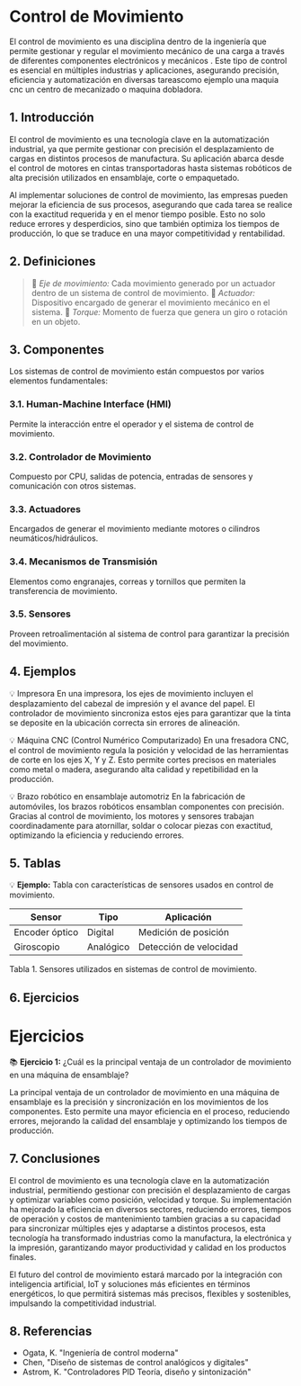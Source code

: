# Control de Movimiento

El control de movimiento es una disciplina dentro de la ingeniería que permite gestionar y regular el movimiento mecánico de una carga a través de diferentes componentes electrónicos y mecánicos . Este tipo de control es esencial en múltiples industrias y aplicaciones, asegurando precisión, eficiencia y automatización en diversas tareascomo ejemplo una maquia cnc un centro de mecanizado o maquina dobladora.

## 1. Introducción
El control de movimiento es una tecnología clave en la automatización industrial, ya que permite gestionar con precisión el desplazamiento de cargas en distintos procesos de manufactura. Su aplicación abarca desde el control de motores en cintas transportadoras hasta sistemas robóticos de alta precisión utilizados en ensamblaje, corte o empaquetado.

Al implementar soluciones de control de movimiento, las empresas pueden mejorar la eficiencia de sus procesos, asegurando que cada tarea se realice con la exactitud requerida y en el menor tiempo posible. Esto no solo reduce errores y desperdicios, sino que también optimiza los tiempos de producción, lo que se traduce en una mayor competitividad y rentabilidad.
## 2. Definiciones
>🔑 *Eje de movimiento:* Cada movimiento generado por un actuador dentro de un sistema de control de movimiento.
>🔑 *Actuador:* Dispositivo encargado de generar el movimiento mecánico en el sistema.
>🔑 *Torque:* Momento de fuerza que genera un giro o rotación en un objeto.

## 3. Componentes
Los sistemas de control de movimiento están compuestos por varios elementos fundamentales:

### 3.1. Human-Machine Interface (HMI)
Permite la interacción entre el operador y el sistema de control de movimiento.

### 3.2. Controlador de Movimiento
Compuesto por CPU, salidas de potencia, entradas de sensores y comunicación con otros sistemas.

### 3.3. Actuadores
Encargados de generar el movimiento mediante motores o cilindros neumáticos/hidráulicos.

### 3.4. Mecanismos de Transmisión
Elementos como engranajes, correas y tornillos que permiten la transferencia de movimiento.

### 3.5. Sensores
Proveen retroalimentación al sistema de control para garantizar la precisión del movimiento.

## 4. Ejemplos

💡 Impresora
En una impresora, los ejes de movimiento incluyen el desplazamiento del cabezal de impresión y el avance del papel. El controlador de movimiento sincroniza estos ejes para garantizar que la tinta se deposite en la ubicación correcta sin errores de alineación.

💡 Máquina CNC (Control Numérico Computarizado)
En una fresadora CNC, el control de movimiento regula la posición y velocidad de las herramientas de corte en los ejes X, Y y Z. Esto permite cortes precisos en materiales como metal o madera, asegurando alta calidad y repetibilidad en la producción.

💡 Brazo robótico en ensamblaje automotriz
En la fabricación de automóviles, los brazos robóticos ensamblan componentes con precisión. Gracias al control de movimiento, los motores y sensores trabajan coordinadamente para atornillar, soldar o colocar piezas con exactitud, optimizando la eficiencia y reduciendo errores.

## 5. Tablas
💡 **Ejemplo:** Tabla con características de sensores usados en control de movimiento.

| Sensor        | Tipo          | Aplicación             |
|--------------|--------------|------------------------|
| Encoder óptico | Digital      | Medición de posición   |
| Giroscopio    | Analógico    | Detección de velocidad |

Tabla 1. Sensores utilizados en sistemas de control de movimiento.

## 6. Ejercicios
# Ejercicios
📚 **Ejercicio 1:** ¿Cuál es la principal ventaja de un controlador de movimiento en una máquina de ensamblaje?

La principal ventaja de un controlador de movimiento en una máquina de ensamblaje es la precisión y sincronización en los movimientos de los componentes. Esto permite una mayor eficiencia en el proceso, reduciendo errores, mejorando la calidad del ensamblaje y optimizando los tiempos de producción.

## 7. Conclusiones 

El control de movimiento es una tecnología clave en la automatización industrial, permitiendo gestionar con precisión el desplazamiento de cargas y optimizar variables como posición, velocidad y torque. Su implementación ha mejorado la eficiencia en diversos sectores, reduciendo errores, tiempos de operación y costos de mantenimiento tambien gracias a su capacidad para sincronizar múltiples ejes y adaptarse a distintos procesos, esta tecnología ha transformado industrias como la manufactura, la electrónica y la impresión, garantizando mayor productividad y calidad en los productos finales.  

El futuro del control de movimiento estará marcado por la integración con inteligencia artificial, IoT y soluciones más eficientes en términos energéticos, lo que permitirá sistemas más precisos, flexibles y sostenibles, impulsando la competitividad industrial.

## 8. Referencias
- Ogata, K. "Ingeniería de control moderna"
- Chen, "Diseño de sistemas de control analógicos y digitales"
- Astrom, K. "Controladores PID Teoría, diseño y sintonización"
